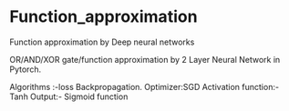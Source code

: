 # Function_approximation
Function approximation by Deep neural networks

OR/AND/XOR gate/function approximation by 2 Layer Neural Network in Pytorch.

Algorithms :-loss Backpropagation.
Optimizer:SGD
Activation function:- Tanh 
Output:- Sigmoid function


